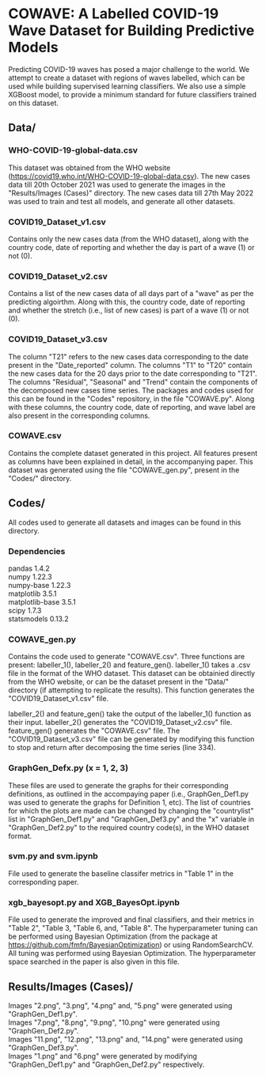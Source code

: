 # **COWAVE: A Labelled COVID-19 Wave Dataset for Building Predictive Models** #
Predicting COVID-19 waves has posed a major challenge to the world. We attempt to create a dataset with regions of waves labelled, which can be used while building supervised learning classifiers. We also use a simple XGBoost model, to provide a minimum standard for future classifiers trained on this dataset.
## **Data/** ##
### **WHO-COVID-19-global-data.csv** ##
This dataset was obtained from the WHO website (https://covid19.who.int/WHO-COVID-19-global-data.csv). The new cases data till 20th October 2021 was used to generate the images in the "Results/Images (Cases)" directory. The new cases data till 27th May 2022 was used to train and test all models, and generate all other datasets.
### **COVID19_Dataset_v1.csv** ###
Contains only the new cases data (from the WHO dataset), along with the country code, date of reporting and whether the day is part of a wave (1) or not (0).
### **COVID19_Dataset_v2.csv** ###
Contains a list of the new cases data of all days part of a "wave" as per the predicting algoirthm. Along with this, the country code, date of reporting and whether the stretch (i.e., list of new cases) is part of a wave (1) or not (0).
### **COVID19_Dataset_v3.csv** ###
The column "T21" refers to the new cases data corresponding to the date present in the "Date_reported" column. The columns "T1" to "T20" contain the new cases data for the 20 days prior to the date corresponding to "T21". The columns "Residual", "Seasonal" and "Trend" contain the components of the decomposed new cases time series. The packages and codes used for this can be found in the "Codes" repository, in the file "COWAVE.py". Along with these columns, the country code, date of reporting, and wave label are also present in the corresponding columns.
### **COWAVE.csv** ###
Contains the complete dataset generated in this project. All features present as columns have been explained in detail, in the accompanying paper. This dataset was generated using the file "COWAVE_gen.py", present in the "Codes/" directory.
## **Codes/** ##
All codes used to generate all datasets and images can be found in this directory.
### **Dependencies** ###
pandas                    1.4.2 <br/>
numpy                     1.22.3 <br/>
numpy-base                1.22.3 <br/>
matplotlib                3.5.1 <br/>
matplotlib-base           3.5.1 <br/>
scipy                     1.7.3 <br/>
statsmodels               0.13.2 <br/>
### **COWAVE_gen.py** ###
Contains the code used to generate "COWAVE.csv". Three functions are present: labeller_1(), labeller_2() and feature_gen(). labeller_1() takes a .csv file in the format of the WHO dataset. This dataset can be obtainied directly from the WHO website, or can be the dataset present in the "Data/" directory (if attempting to replicate the results). This function generates the "COVID19_Dataset_v1.csv" file.

labeller_2() and feature_gen() take the output of the labeller_1() function as their input. labeller_2() generates the "COVID19_Dataset_v2.csv" file. feature_gen() generates the "COWAVE.csv" file. The "COVID19_Dataset_v3.csv" file can be generated by modifying this function to stop and return after decomposing the time series (line 334).
### **GraphGen_Defx.py** (x = 1, 2, 3) ###
These files are used to generate the graphs for their corresponding definitions, as outlined in the accompaying paper (i.e., GraphGen_Def1.py was used to generate the graphs for Definition 1, etc). The list of countries for which the plots are made can be changed by changing the "countrylist" list in "GraphGen_Def1.py" and "GraphGen_Def3.py" and the "x" variable in "GraphGen_Def2.py" to the required country code(s), in the WHO dataset format.
### **svm.py** and **svm.ipynb** ###
File used to generate the baseline classifer metrics in "Table 1" in the corresponding paper.
### **xgb_bayesopt.py** and **XGB_BayesOpt.ipynb** ###
File used to generate the improved and final classifiers, and their metrics in "Table 2", "Table 3, "Table 6, and, "Table 8". The hyperparameter tuning can be performed using Bayesian Optimization (from the package at https://github.com/fmfn/BayesianOptimization) or using RandomSearchCV. All tuning was performed using Bayesian Optimization. The hyperparameter space searched in the paper is also given in this file.
## **Results/Images (Cases)/** ##
Images "2.png", "3.png", "4.png" and, "5.png" were generated using "GraphGen_Def1.py". <br/>
Images "7.png", "8.png", "9.png", "10.png" were generated using "GraphGen_Def2.py". <br/>
Images "11.png", "12.png", "13.png" and, "14.png" were generated using "GraphGen_Def3.py". <br/> 
Images "1.png" and "6.png" were generated by modifying "GraphGen_Def1.py" and "GraphGen_Def2.py" respectively. <br/>



